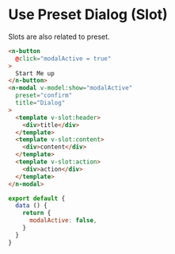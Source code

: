 # Use Preset Dialog (Slot)
Slots are also related to preset.
```html
<n-button
  @click="modalActive = true"
>
  Start Me up
</n-button>
<n-modal v-model:show="modalActive" 
  preset="confirm"
  title="Dialog"
>
  <template v-slot:header>
    <div>title</div>
  </template>
  <template v-slot:content>
    <div>content</div>
  </template>
  <template v-slot:action>
    <div>action</div>
  </template>
</n-modal>
```
```js
export default {
  data () {
    return {
      modalActive: false,
    }
  }
}
```